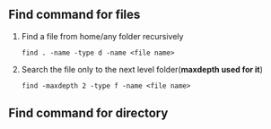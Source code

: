 
## Find command for files

1. Find a file from home/any folder recursively 

    ```find . -name -type d -name <file name>```

2. Search the file only to the next level folder(**maxdepth used for it**)

    ```find -maxdepth 2 -type f -name <file name>```

## Find command for directory
